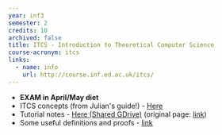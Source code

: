 ```yaml
---
year: inf3
semester: 2
credits: 10
archived: false
title: ITCS - Introduction to Theoretical Computer Science
course-acronym: itcs
links:
  - name: info
    url: http://course.inf.ed.ac.uk/itcs/
---
```


- **EXAM in April/May diet**
- ITCS concepts (from Julian's guide!) - [Here](/drive?next=1cbOe1QqKVX-YldZAd5CrjyK91ktZSRDu06tNYpmW0XQ)
- Tutorial notes - [Here (Shared GDrive)](/drive?next=0B2AAOQQZ_8BxNGJTemM1UEljMGM) (original page: [link](https://homepages.inf.ed.ac.uk/jcb/itcs-tutorial-notes/))
- Some useful definitions and proofs - [link](/drive?next=1WZcgNYWL9qApP3Fv6N_XTvHq2FlJU_ED6nWi09-Hna4)
